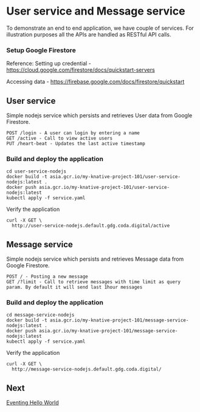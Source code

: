 # User service and Message service
To demonstrate an end to end application, we have couple of services. For illustration purposes all the APIs are handled as RESTful API calls.

### Setup Google Firestore 
Reference: 
Setting up credential - https://cloud.google.com/firestore/docs/quickstart-servers

Accessing data - https://firebase.google.com/docs/firestore/quickstart


## User service
Simple nodejs service which persists and retrieves User data from Google Firestore.
```
POST /login - A user can login by entering a name
GET /active - Call to view active users
PUT /heart-beat - Updates the last active timestamp
```

### Build and deploy the application
```shell
cd user-service-nodejs
docker build -t asia.gcr.io/my-knative-project-101/user-service-nodejs:latest .
docker push asia.gcr.io/my-knative-project-101/user-service-nodejs:latest
kubectl apply -f service.yaml
```
Verify the application
```curl
curl -X GET \
  http://user-service-nodejs.default.gdg.coda.digital/active
```

## Message service
Simple nodejs service which persists and retrieves Message data from Google Firestore.
```
POST / - Posting a new message
GET /?limit - Call to retrieve messages with time limit as query param. By default it will send last 1hour messages
```

### Build and deploy the application
```shell
cd message-service-nodejs
docker build -t asia.gcr.io/my-knative-project-101/message-service-nodejs:latest .
docker push asia.gcr.io/my-knative-project-101/message-service-nodejs:latest
kubectl apply -f service.yaml
```
Verify the application
```curl
curl -X GET \
  http://message-service-nodejs.default.gdg.coda.digital/
```

## Next
[Eventing Hello World](06-eventing-hello-world.md)